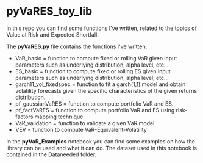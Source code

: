 # pyVaRES_toy_lib

In this repo you can find some functions I've written, related to the topics of Value at Risk and Expected Shortfall.

The **pyVaRES.py** file contains the functions I've written:
- VaR_basic = function to compute fixed or rolling VaR given input parameters such as underlying distribution, alpha level, etc...
- ES_basic = function to compute fixed or rolling ES given input parameters such as underlying distribution, alpha level, etc...
- garch11_vol_fixedspec = function to fit a garch(1,1) model and obtain volatility forecasts given the specific characteristics of the given returns distribution.
- pf_gaussianVaRES = function to compute portfolio VaR and ES.
- pf_factVaRES = function to compute portfolio VaR and ES using risk-factors mapping technique.
- VaR_validation = function to validate a given VaR model
- VEV = function to compute VaR-Equivalent-Volatility

In the **pyVaR_Examples** notebook you can find some examples on how the library can be used and what it can do. The dataset used in this notebook is contained in the Dataneeded folder.
